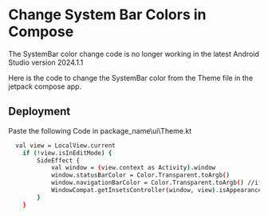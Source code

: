 
# Change System Bar Colors in Compose

The SystemBar color change code is no longer working in the latest Android Studio version 2024.1.1 

Here is the code to change the SystemBar color from the Theme file in the jetpack compose app.



## Deployment

Paste the following Code in package_name\ui\Theme.kt

```bash
  val view = LocalView.current
    if (!view.isInEditMode) {
        SideEffect {
            val window = (view.context as Activity).window
            window.statusBarColor = Color.Transparent.toArgb()
            window.navigationBarColor = Color.Transparent.toArgb() //if (Prefs.isDarkTheme) Color.Black.toArgb() else Color.White.toArgb()
            WindowCompat.getInsetsController(window, view).isAppearanceLightStatusBars = false
        }
    }
```


    
